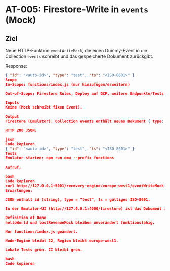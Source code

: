 # AT-005: Firestore-Write in `events` (Mock)

## Ziel
Neue HTTP-Funktion `eventWriteMock`, die einen Dummy-Event in die Collection `events` schreibt und das gespeicherte Dokument zurückgibt.

Response:
```json
{ "id": "<auto-id>", "type": "test", "ts": "<ISO-8601>" }
Scope
In-Scope: functions/index.js (nur hinzufügen/erweitern)

Out-of-Scope: Firestore Rules, Deploy auf GCP, weitere Endpunkte/Tests

Inputs
Keine (Mock schreibt fixen Event).

Output
Firestore (Emulator): Collection events enthält neues Dokument { type: "test", ts: "<ISO-8601>" }.

HTTP 200 JSON:

json
Code kopieren
{ "id": "<auto-id>", "type": "test", "ts": "<ISO-8601>" }
Tests
Emulator starten: npm run emu --prefix functions

Aufruf:

bash
Code kopieren
curl http://127.0.0.1:5001/recovery-engine/europe-west1/eventWriteMock
Erwartungen:

JSON enthält id (string), type = "test", ts = gültiges ISO-8601.

In der Emulator-UI (http://127.0.0.1:4000/firestore) ist das Dokument in events sichtbar.

Definition of Done
helloWorld und lostRevenueMock bleiben unverändert funktionsfähig.

Nur functions/index.js geändert.

Node-Engine bleibt 22, Region bleibt europe-west1.

Lokale Tests grün. CI bleibt grün.

bash
Code kopieren
